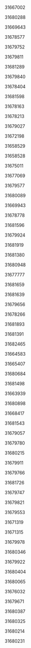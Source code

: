 31667002

31680288

31669643

31678577

31679752

31679811

31681289

31679840

31678404

31681598

31678163

31678213

31679027

31672198

31658529

31658528

31675011

31677069

31679577

31680089

31669943

31678778

31681596

31679924

31681919

31681380

31680948

31677777

31681659

31681639

31679656

31678266

31681893

31681391

31682465

31664583

31665407

31680684

31681498

31663939

31680898

31668417

31681543

31679057

31679780

31680215

31679911

31679766

31681726

31679747

31679821

31679553

31671319

31671315

31679978

31680346

31679922

31680404

31680065

31676032

31679671

31680387

31680325

31680214

31680231

